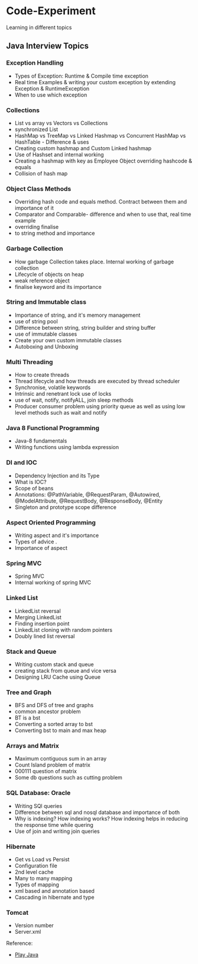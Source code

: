 # Code-Experiment
Learning in different topics

## Java Interview Topics
### Exception Handling
- Types of Exception: Runtime & Compile time exception
- Real time Examples & writing your custom exception by extending Exception & RuntimeException
- When to use which exception

### Collections
- List vs array vs Vectors vs Collections
- synchronized List
- HashMap vs TreeMap vs Linked Hashmap vs Concurrent HashMap vs HashTable - Difference & uses
- Creating custom hashmap and Custom Linked hashmap
- Use of Hashset and internal working
- Creating a hashmap with key as Employee Object overriding hashcode & equals
- Collision of hash map

### Object Class Methods
- Overriding hash code and equals method. Contract between them and importance of it
- Comparator and Comparable- difference and when to use that, real time example
- overriding finalise
- to string method and importance

### Garbage Collection
- How garbage Collection takes place. Internal working of garbage collection
- Lifecycle of objects on heap
- weak reference object
- finalise keyword and its importance

### String and Immutable class
- Importance of string, and it's memory management
- use of string pool 
- Difference between string, string builder and string buffer
- use of immutable classes
- Create your own custom immutable classes
- Autoboxing and Unboxing

### Multi Threading
- How to create threads
- Thread lifecycle and how threads are executed by thread scheduler
- Synchronise, volatile keywords
- Intrinsic and renetrant lock use of locks
- use of wait, notify, notifyALL, join sleep methods
- Producer consumer problem using priority queue as well as using low level methods such as wait and notify

### Java 8 Functional Programming
- Java-8 fundamentals
- Writing functions using lambda expression

### DI and IOC
- Dependency Injection and its Type
- What is IOC?
- Scope of beans
- Annotations: @PathVariable, @RequestParam, @Autowired, @ModelAttribute, @RequestBody, @ResponseBody, @Entity
- Singleton and prototype scope difference

### Aspect Oriented Programming
- Writing aspect and it's importance
- Types of advice .
- Importance of aspect

### Spring MVC
- Spring MVC
- Internal working of spring MVC

### Linked List
- LinkedList reversal
- Merging LinkedList
- Finding insertion point
- LinkedList cloning with random pointers
- Doubly lined list reversal

### Stack and Queue
- Writing custom stack and queue
- creating stack from queue and vice versa
- Designing LRU Cache using Queue

### Tree and Graph
- BFS and DFS of tree and graphs
- common ancestor problem
- BT is a bst
- Converting a sorted array to bst
- Converting bst to main and max heap

### Arrays and Matrix
- Maximum contiguous sum in an array
- Count Island problem of matrix
- 000111 question of matrix
- Some db questions such as cutting problem

### SQL Database: Oracle
- Writing SQl queries
- Difference between sql and nosql database and importance of both
- Why is indexing? How indexing works? How indexing helps in reducing the response time while quering
- Use of join and writing join queries

### Hibernate
- Get vs Load vs Persist
- Configuration file
- 2nd level cache
- Many to many mapping
- Types of mapping
- xml based and annotation based
- Cascading in hibernate and type 

### Tomcat
- Version number
- Server.xml

Reference:
- [Play Java](https://www.youtube.com/watch?v=Sg36gh_xG7A&list=PLn2GH4dN5i2ClVtqkvOmhlyBDGIeOsAQD&index=13)


  
